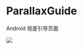 # ParallaxGuide

Android 视差引导页面

![](https://github.com/Qiang3570/DragLayoutExpand/blob/master/ample.gif)